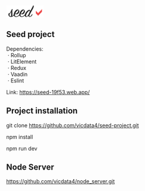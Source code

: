 ![](assets/logo_md.png?v=4&s=100)

## Seed project

Dependencies:\
&nbsp;· Rollup\
&nbsp;· LitElement\
&nbsp;· Redux\
&nbsp;· Vaadin\
&nbsp;· Eslint

Link: https://seed-19f53.web.app/

## Project installation

git clone https://github.com/vicdata4/seed-project.git

npm install

npm run dev

## Node Server

https://github.com/vicdata4/node_server.git






